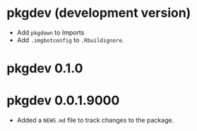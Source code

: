 # pkgdev (development version)

* Add `pkgdown` to Imports
* Add `.imgbotconfig` to `.Rbuildignore`.

# pkgdev 0.1.0

# pkgdev 0.0.1.9000

* Added a `NEWS.md` file to track changes to the package.
